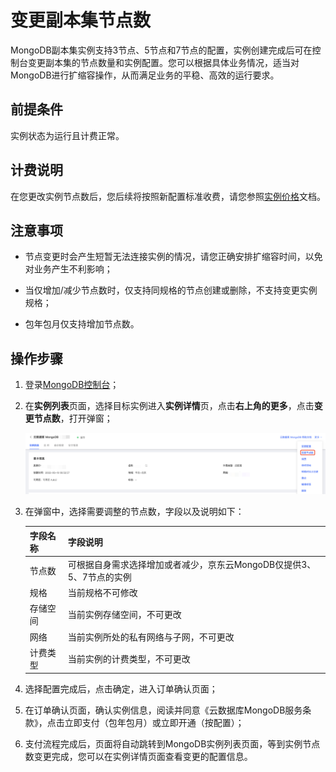# 变更副本集节点数

MongoDB副本集实例支持3节点、5节点和7节点的配置，实例创建完成后可在控制台变更副本集的节点数量和实例配置。您可以根据具体业务情况，适当对MongoDB进行扩缩容操作，从而满足业务的平稳、高效的运行要求。



## 前提条件

实例状态为运行且计费正常。



## 计费说明

在您更改实例节点数后，您后续将按照新配置标准收费，请您参照[实例价格](../../../Pricing/Price-Of-Instance.md)文档。



## 注意事项

- 节点变更时会产生短暂无法连接实例的情况，请您正确安排扩缩容时间，以免对业务产生不利影响；

- 当仅增加/减少节点数时，仅支持同规格的节点创建或删除，不支持变更实例规格；

- 包年包月仅支持增加节点数。



## 操作步骤

1. 登录[MongoDB控制台](https://mongodb-console.jdcloud.com/mongodb)；

2. 在**实例列表**页面，选择目标实例进入**实例详情**页，点击**右上角的更多**，点击**变更节点数**，打开弹窗；

   ![img](../../../../../../image/mongodb/changeReplicaSetNumber.png)

3. 在弹窗中，选择需要调整的节点数，字段以及说明如下：

   | 字段名称 | 字段说明                                                     |
   | -------- | ------------------------------------------------------------ |
   | 节点数   | 可根据自身需求选择增加或者减少，京东云MongoDB仅提供3、5、7节点的实例 |
   | 规格     | 当前规格不可修改                                             |
   | 存储空间 | 当前实例存储空间，不可更改                                   |
   | 网络     | 当前实例所处的私有网络与子网，不可更改                       |
   | 计费类型 | 当前实例的计费类型，不可更改                                 |

4. 选择配置完成后，点击确定，进入订单确认页面；

5. 在订单确认页面，确认实例信息，阅读并同意《云数据库MongoDB服务条款》，点击立即支付（包年包月）或立即开通（按配置）；

6. 支付流程完成后，页面将自动跳转到MongoDB实例列表页面，等到实例节点数变更完成，您可以在实例详情页面查看变更的配置信息。